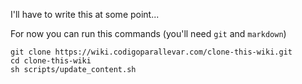 I'll have to write this at some point...

For now you can run this commands (you'll need `git` and `markdown`)

    git clone https://wiki.codigoparallevar.com/clone-this-wiki.git
    cd clone-this-wiki
    sh scripts/update_content.sh
